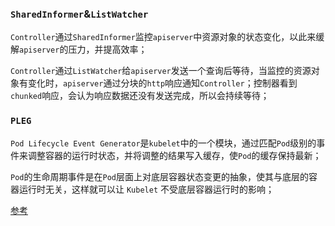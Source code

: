 ### `SharedInformer`&`ListWatcher`

`Controller`通过`SharedInformer`监控`apiserver`中资源对象的状态变化，以此来缓解`apiserver`的压力，并提高效率；

`Controller`通过`ListWatcher`给`apiserver`发送一个查询后等待，当监控的资源对象有变化时，`apiserver`通过分块的`http`响应通知`Controller`；控制器看到`chunked`响应，会认为响应数据还没有发送完成，所以会持续等待；

### `PLEG`

`Pod Lifecycle Event Generator`是`kubelet`中的一个模块，通过匹配`Pod`级别的事件来调整容器的运行时状态，并将调整的结果写入缓存，使`Pod`的缓存保持最新；

`Pod`的生命周期事件是在`Pod`层面上对底层容器状态变更的抽象，使其与底层的容器运行时无关，这样就可以让 `Kubelet` 不受底层容器运行时的影响；

[参考](https://fuckcloudnative.io/posts/understanding-the-pleg-is-not-healthy/)